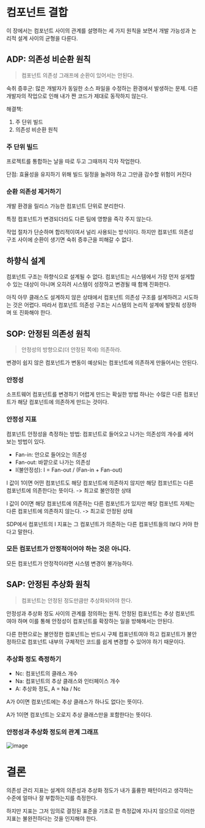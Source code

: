 # 컴포넌트 결합

이 장에서는 컴포넌트 사이의 관계를 설명하는 세 가지 원칙을 보면서 개발 가능성과 논리적 설계 사이의 균형을 다룬다.

## ADP: 의존성 비순환 원칙

> 컴포넌트 의존성 그래프에 순환이 있어서는 안된다.

숙취 증후군: 많은 개발자가 동일한 소스 파일을 수정하는 환경에서 발생하는 문제. 다른 개발자의 작업으로 인해 내가 짠 코드가 제대로 동작하지 않는다.

해결책:
1. 주 단위 빌드
2. 의존성 비순환 원칙

### 주 단위 빌드

프로젝트를 통합하는 날을 따로 두고 그때까지 각자 작업한다.

단점: 효율성을 유지하기 위해 빌드 일정을 늘려야 하고 그만큼 감수할 위험이 커진다

### 순환 의존성 제거하기

개발 환경을 릴리스 가능한 컴포넌트 단위로 분리한다.

특정 컴포넌트가 변경되더라도 다른 팀에 영향을 즉각 주지 않는다. 

작업 절차가 단순하며 합리적이여서 널리 사용되는 방식이다. 하지만 컴포넌트 의존성 구조 사이에 순환이 생기면 숙취 증후근을 피해갈 수 없다.

## 하향식 설계

컴포넌트 구조는 하향식으로 설계될 수 없다. 컴포넌트는 시스템에서 가장 먼저 설게할 수 있는 대상이 아니며 오히려 시스템이 성장하고 변경될 때 함께 진화한다.

아직 아무 클래스도 설계하지 않은 상태에서 컴포넌트 의존성 구조를 설계하려고 시도하는 것은 어렵다. 따라서 컴포넌트 의존성 구조는 시스템의 논리적 설계에 발맞춰 성장하며 또 진화해야 한다.

## SOP: 안정된 의존성 원칙

> 안정성의 방향으로(더 안정된 쪽에) 의존하라.

변경이 쉽지 않은 컴포넌트가 변동이 예상되는 컴포넌트에 의존하게 만들어서는 안된다.

### 안정성

소프트웨어 컴포넌트를 변경하기 어렵게 만드는 확실한 방법 하나는 수많은 다른 컴포넌트가 해당 컴포넌트에 의존하게 만드는 것이다.

### 안정성 지표

컴포넌트 안정성을 측정하는 방법: 컴포넌트로 들어오고 나가는 의존성의 개수를 세어 보는 방법이 있다.

* Fan-in: 안으로 들어오는 의존성
* Fan-out: 바깥으로 나가는 의존성
* I(불안정성): I = Fan-out / (Fan-in + Fan-out)

I 값이 1이면 어떤 컴포넌트도 해당 컴포넌트에 의존하지 않지만 해당 컴포넌트는 다른 컴포넌트에 의존한다는 뜻이다. -> 최고로 불안정한 상태

I 값이 0이면 해당 컴포넌트에 의존하는 다른 컴포넌트가 있지만 해당 컴포넌트 자체는 다른 컴포넌트에 의존하지 않는다. -> 최고로 안정된 상태

SDP에서 컴포넌트의 I 지표는 그 컴포넌트가 의존하는 다른 컴포넌트들의 I보다 커야 한다고 말한다.

### 모든 컴포넌트가 안정적이어야 하는 것은 아니다.

모든 컴포넌트가 안정적이라면 시스템 변경이 불가능하다.

## SAP: 안정된 추상화 원칙

> 컴포넌트는 안정된 정도만큼만 추상화되어야 한다.

안정성과 추상화 정도 사이의 관계를 정의하는 원칙. 안정된 컴포넌트는 추상 컴포넌트여야 하며 이를 통해 안정성이 컴포넌트를 확장하는 일을 방해해서는 안된다.

다른 한편으로는 불안정한 컴포넌트는 반드시 구체 컴포넌트여야 하고 컴포넌트가 불안정하므로 컴포넌트 내부의 구체적인 코드를 쉽게 변경할 수 있어야 하기 때문이다. 

### 추상화 정도 측정하기

* Nc: 컴포넌트의 클래스 개수
* Na: 컴포넌트의 추상 클래스와 인터페이스 개수
* A: 추상화 정도, A = Na / Nc

A가 0이면 컴포넌트에는 추상 클래스가 하나도 없다는 뜻이다.

A가 1이면 컴포넌트는 오로지 추상 클래스만을 포함한다는 뜻이다.

### 안정성과 추상화 정도의 관계 그래프

![image](https://user-images.githubusercontent.com/32327475/120119826-cb1f8480-c1d4-11eb-9e15-1f7eec943021.png)

# 결론

의존성 관리 지표는 설계의 의존성과 추상화 정도가 내가 훌륭한 패턴이라고 생각하는 수준에 얼마나 잘 부합하는지를 측정한다.

하지만 지표는 그저 임의로 결정된 표준을 기초로 한 측정값에 지나지 않으므로 이러한 지표는 불완전하다는 것을 인지해야 한다.


